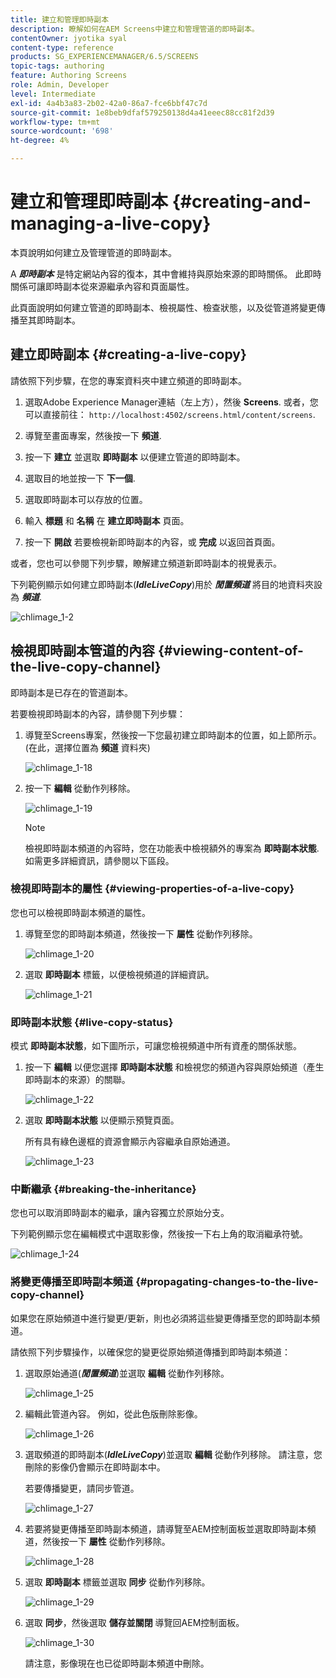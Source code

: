 ```yaml
---
title: 建立和管理即時副本
description: 瞭解如何在AEM Screens中建立和管理管道的即時副本。
contentOwner: jyotika syal
content-type: reference
products: SG_EXPERIENCEMANAGER/6.5/SCREENS
topic-tags: authoring
feature: Authoring Screens
role: Admin, Developer
level: Intermediate
exl-id: 4a4b3a83-2b02-42a0-86a7-fce6bbf47c7d
source-git-commit: 1e8beb9dfaf579250138d4a41eeec88cc81f2d39
workflow-type: tm+mt
source-wordcount: '698'
ht-degree: 4%

---
```


# 建立和管理即時副本 {#creating-and-managing-a-live-copy}

本頁說明如何建立及管理管道的即時副本。

A ***即時副本*** 是特定網站內容的復本，其中會維持與原始來源的即時關係。 此即時關係可讓即時副本從來源繼承內容和頁面屬性。

此頁面說明如何建立管道的即時副本、檢視屬性、檢查狀態，以及從管道將變更傳播至其即時副本。


## 建立即時副本 {#creating-a-live-copy}

請依照下列步驟，在您的專案資料夾中建立頻道的即時副本。

1. 選取Adobe Experience Manager連結（左上方），然後 **Screens**. 或者，您可以直接前往： `http://localhost:4502/screens.html/content/screens`.

1. 導覽至畫面專案，然後按一下 **頻道**.
1. 按一下 **建立** 並選取 **即時副本** 以便建立管道的即時副本。
1. 選取目的地並按一下 **下一個**.
1. 選取即時副本可以存放的位置。
1. 輸入 **標題** 和 **名稱** 在 **建立即時副本** 頁面。

1. 按一下 **開啟** 若要檢視新即時副本的內容，或 **完成** 以返回首頁面。

或者，您也可以參閱下列步驟，瞭解建立頻道新即時副本的視覺表示。

下列範例顯示如何建立即時副本(***IdleLiveCopy***)用於 ***閒置頻道*** 將目的地資料夾設為 ***頻道***.

![chlimage_1-2](assets/chlimage_1-2.gif)

## 檢視即時副本管道的內容 {#viewing-content-of-the-live-copy-channel}

即時副本是已存在的管道副本。

若要檢視即時副本的內容，請參閱下列步驟：

1. 導覽至Screens專案，然後按一下您最初建立即時副本的位置，如上節所示。 (在此，選擇位置為 **頻道** 資料夾)

   ![chlimage_1-18](assets/chlimage_1-18.png)

1. 按一下 **編輯** 從動作列移除。

   ![chlimage_1-19](assets/chlimage_1-19.png)

   >[!NOTE]
   >
   >檢視即時副本頻道的內容時，您在功能表中檢視額外的專案為 **即時副本狀態**. 如需更多詳細資訊，請參閱以下區段。

### 檢視即時副本的屬性 {#viewing-properties-of-a-live-copy}

您也可以檢視即時副本頻道的屬性。

1. 導覽至您的即時副本頻道，然後按一下 **屬性** 從動作列移除。

   ![chlimage_1-20](assets/chlimage_1-20.png)

1. 選取 **即時副本** 標籤，以便檢視頻道的詳細資訊。

   ![chlimage_1-21](assets/chlimage_1-21.png)

### 即時副本狀態 {#live-copy-status}

模式 **即時副本狀態**，如下圖所示，可讓您檢視頻道中所有資產的關係狀態。

1. 按一下 **編輯** 以便您選擇 **即時副本狀態** 和檢視您的頻道內容與原始頻道（產生即時副本的來源）的關聯。

   ![chlimage_1-22](assets/chlimage_1-22.png)

1. 選取 **即時副本狀態** 以便顯示預覽頁面。

   所有具有綠色邊框的資源會顯示內容繼承自原始通道。

   ![chlimage_1-23](assets/chlimage_1-23.png)

### 中斷繼承 {#breaking-the-inheritance}

您也可以取消即時副本的繼承，讓內容獨立於原始分支。

下列範例顯示您在編輯模式中選取影像，然後按一下右上角的取消繼承符號。

![chlimage_1-24](assets/chlimage_1-24.png)

### 將變更傳播至即時副本頻道 {#propagating-changes-to-the-live-copy-channel}

如果您在原始頻道中進行變更/更新，則也必須將這些變更傳播至您的即時副本頻道。

請依照下列步驟操作，以確保您的變更從原始頻道傳播到即時副本頻道：

1. 選取原始通道(***閒置頻道***)並選取 **編輯** 從動作列移除。

   ![chlimage_1-25](assets/chlimage_1-25.png)

1. 編輯此管道內容。 例如，從此色版刪除影像。

   ![chlimage_1-26](assets/chlimage_1-26.png)

1. 選取頻道的即時副本(***IdleLiveCopy***)並選取 **編輯** 從動作列移除。 請注意，您刪除的影像仍會顯示在即時副本中。

   若要傳播變更，請同步管道。

   ![chlimage_1-27](assets/chlimage_1-27.png)

1. 若要將變更傳播至即時副本頻道，請導覽至AEM控制面板並選取即時副本頻道，然後按一下 **屬性** 從動作列移除。

   ![chlimage_1-28](assets/chlimage_1-28.png)

1. 選取 **即時副本** 標籤並選取 **同步** 從動作列移除。

   ![chlimage_1-29](assets/chlimage_1-29.png)

1. 選取 **同步**，然後選取 **儲存並關閉** 導覽回AEM控制面板。

   ![chlimage_1-30](assets/chlimage_1-30.png)

   請注意，影像現在也已從即時副本頻道中刪除。
